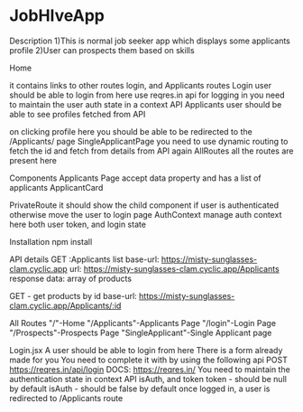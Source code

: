 # JobHIveApp
Description
1)This is normal job seeker app which displays some applicants profile
2)User can prospects them based on skills 

Home

it contains links to other routes
login, and Applicants routes
Login
user should be able to login from here
use reqres.in api for logging in
you need to maintain the user auth state in a context API
Applicants
user should be able to see profiles fetched from API

on clicking profile here you should be able to be redirected to the /Applicants/<id> page
SingleApplicantPage
you need to use dynamic routing to fetch the id and fetch from details from API again
AllRoutes
all the routes are present here


Components
Applicants Page
accept data property and has a list of applicants
ApplicantCard

PrivateRoute
it should show the child component if user is authenticated
otherwise move the user to login page
AuthContext
manage auth context here
both user token, and login state


Installation 
npm install

API details
GET :Applicants list
base-url: https://misty-sunglasses-clam.cyclic.app
url: https://misty-sunglasses-clam.cyclic.app/Applicants
response
data: array of products

GET - get products by id
base-url: https://misty-sunglasses-clam.cyclic.app/Applicants/:id

All Routes
"/"-Home
"/Applicants"-Applicants Page
"/login"-Login Page
"/Prospects"-Prospects Page
"SingleApplicant"-Single Applicant page


Login.jsx
A user should be able to login from here
There is a form already made for you
You need to complete it with by using the following api
POST
https://reqres.in/api/login
DOCS: https://reqres.in/
You need to maintain the authentication state in context API
isAuth, and token
token - should be null by default
isAuth - should be false by default
once logged in, a user is redirected to /Applicants route

